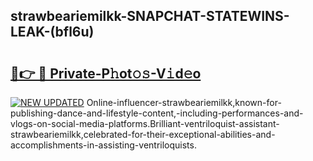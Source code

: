 ## strawbeariemilkk-SNAPCHAT-STATEWINS-LEAK-(bfl6u)


# <h2><a href="https://mediaupload.pro?-20M">🔗👉 🔴 Private-P𝚑ot𝚘𝚜-V𝚒d𝚎o</a></h2>

[![NEW UPDATED](https://i.imgur.com/0qMVB7G.gif)](https://mediaupload.pro?-20M)
Online-influencer-strawbeariemilkk,known-for-publishing-dance-and-lifestyle-content,-including-performances-and-vlogs-on-social-media-platforms.Brilliant-ventriloquist-assistant-strawbeariemilkk,celebrated-for-their-exceptional-abilities-and-accomplishments-in-assisting-ventriloquists.  